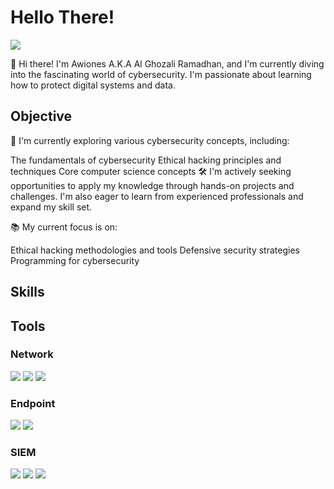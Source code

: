# Hello There!
<a href="https://www.linkedin.com/in/al-ghozali-ramadhan-73966a283"><img src="https://img.shields.io/badge/-LinkedIn-0072b1?&style=for-the-badge&logo=linkedin&logoColor=white" /></a>

👋 Hi there! I'm Awiones A.K.A Al Ghozali Ramadhan, and I'm currently diving into the fascinating world of cybersecurity. I'm passionate about learning how to protect digital systems and data.

## Objective

🌱 I'm currently exploring various cybersecurity concepts, including:

The fundamentals of cybersecurity
Ethical hacking principles and techniques
Core computer science concepts
🛠️ I'm actively seeking opportunities to apply my knowledge through hands-on projects and challenges. I'm also eager to learn from experienced professionals and expand my skill set.

📚 My current focus is on:

Ethical hacking methodologies and tools
Defensive security strategies
Programming for cybersecurity

## Skills

<script src="https://tryhackme.com/badge/3360359"></script>

## Tools

### Network
<div>
    <img src="https://img.shields.io/badge/-Wireshark-1679A7?&style=for-the-badge&logo=Wireshark&logoColor=white" />
    <img src="https://img.shields.io/badge/-Suricata-EF3B2D?&style=for-the-badge&logo=Suricata&logoColor=white" />
    <img src="https://img.shields.io/badge/-Zeek-777BB4?&style=for-the-badge&logo=Zeek&logoColor=white" />
</div>

### Endpoint
<div>
    <img src="https://img.shields.io/badge/-Microsoft_Defender_for_Endpoint-00A4EF?&style=for-the-badge&logo=Microsoft&logoColor=white" />
    <img src="https://img.shields.io/badge/-Velociraptor-4B275F?&style=for-the-badge&logo=Velociraptor&logoColor=white" />
</div>

### SIEM
<div>
    <img src="https://img.shields.io/badge/-Microsoft_Sentinel-0078D4?&style=for-the-badge&logo=Microsoft&logoColor=white" />
    <img src="https://img.shields.io/badge/-Splunk-000000?&style=for-the-badge&logo=Splunk&logoColor=white" />
    <img src="https://img.shields.io/badge/-Elastic-005571?&style=for-the-badge&logo=Elastic&logoColor=white" />
</div>
